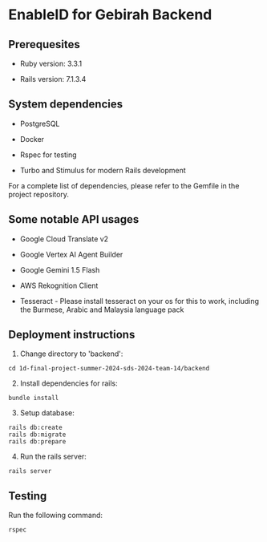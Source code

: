 # EnableID for Gebirah Backend

## Prerequesites

* Ruby version: 3.3.1

* Rails version: 7.1.3.4

## System dependencies

* PostgreSQL

* Docker

* Rspec for testing

* Turbo and Stimulus for modern Rails development

For a complete list of dependencies, please refer to the Gemfile in the project repository.

## Some notable API usages

* Google Cloud Translate v2

* Google Vertex AI Agent Builder

* Google Gemini 1.5 Flash 

* AWS Rekognition Client 

* Tesseract - Please install tesseract on your os for this to work, including the Burmese, Arabic and Malaysia language pack

## Deployment instructions

1. Change directory to 'backend':
```
cd 1d-final-project-summer-2024-sds-2024-team-14/backend
```

2. Install dependencies for rails:
```
bundle install
```

3. Setup database:
```
rails db:create
rails db:migrate
rails db:prepare
```

4. Run the rails server:
```
rails server
```

## Testing

Run the following command:
```
rspec
```
